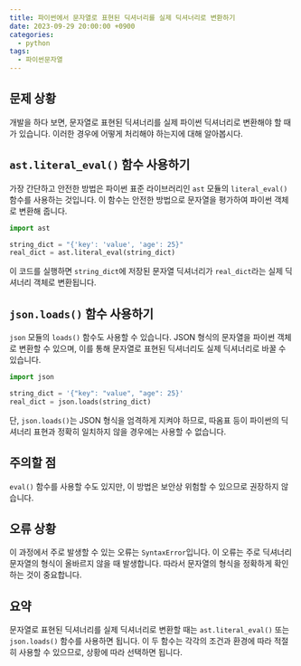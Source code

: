 ```yaml
---
title: 파이썬에서 문자열로 표현된 딕셔너리를 실제 딕셔너리로 변환하기
date: 2023-09-29 20:00:00 +0900
categories:
  - python
tags:
  - 파이썬문자열
---
```


## 문제 상황

개발을 하다 보면, 문자열로 표현된 딕셔너리를 실제 파이썬 딕셔너리로 변환해야 할 때가 있습니다. 이러한 경우에 어떻게 처리해야 하는지에 대해 알아봅시다.

## `ast.literal_eval()` 함수 사용하기

가장 간단하고 안전한 방법은 파이썬 표준 라이브러리인 `ast` 모듈의 `literal_eval()` 함수를 사용하는 것입니다. 이 함수는 안전한 방법으로 문자열을 평가하여 파이썬 객체로 변환해 줍니다.

```python
import ast

string_dict = "{'key': 'value', 'age': 25}"
real_dict = ast.literal_eval(string_dict)
```

이 코드를 실행하면 `string_dict`에 저장된 문자열 딕셔너리가 `real_dict`라는 실제 딕셔너리 객체로 변환됩니다.

## `json.loads()` 함수 사용하기

`json` 모듈의 `loads()` 함수도 사용할 수 있습니다. JSON 형식의 문자열을 파이썬 객체로 변환할 수 있으며, 이를 통해 문자열로 표현된 딕셔너리도 실제 딕셔너리로 바꿀 수 있습니다.

```python
import json

string_dict = '{"key": "value", "age": 25}'
real_dict = json.loads(string_dict)
```

단, `json.loads()`는 JSON 형식을 엄격하게 지켜야 하므로, 따옴표 등이 파이썬의 딕셔너리 표현과 정확히 일치하지 않을 경우에는 사용할 수 없습니다.

## 주의할 점

`eval()` 함수를 사용할 수도 있지만, 이 방법은 보안상 위험할 수 있으므로 권장하지 않습니다.

## 오류 상황

이 과정에서 주로 발생할 수 있는 오류는 `SyntaxError`입니다. 이 오류는 주로 딕셔너리 문자열의 형식이 올바르지 않을 때 발생합니다. 따라서 문자열의 형식을 정확하게 확인하는 것이 중요합니다.

## 요약

문자열로 표현된 딕셔너리를 실제 딕셔너리로 변환할 때는 `ast.literal_eval()` 또는 `json.loads()` 함수를 사용하면 됩니다. 이 두 함수는 각각의 조건과 환경에 따라 적절히 사용할 수 있으므로, 상황에 따라 선택하면 됩니다.